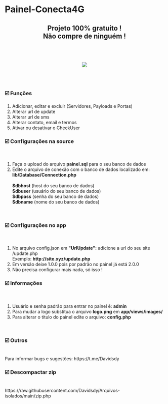 # Painel-Conecta4G

<h2><p align="center">Projeto 100% gratuito !<br>Não compre de ninguém !</p></h2>

<br><br><center>
<img src="https://i.ibb.co/Wp4DBBk/painel-4g.png">
</center>

<br><br>
<h3>☑️ Funções</h3>

<ol>
<li>Adicionar, editar e excluir  (Servidores, Payloads e Portas)</li>
<li>Alterar url de update</li>
<li>Alterar url de sms</li>
<li>Alterar contato, email e termos</li>
<li>Ativar ou desativar o CheckUser</li>
</ol>

<h3>☑️ Configurações na source</h3> <br>

<ol>
<li>Faça o upload do arquivo <b>painel.sql</b> para o seu banco de dados </li>
<li>Edite o arquivo de conexão com o banco de dados localizado em: <br>
<b>lib/Database/Connection.php</b><br><br>
<b>$dbhost</b> (host do seu banco de dados)<br>
<b>$dbuser</b> (usuário do seu banco de dados)<br>
<b>$dbpass</b> (senha do seu banco de dados)<br>
<b>$dbname</b> (nome do seu banco de dados)
</li></ol><br>

<h3>☑️ Configurações no app</h3> <br>
<ol>
  <li>No arquivo config.json em <b>"UrlUpdate":</b> adicione a url do seu site /update.php <br></li>
  Exemplo: <b>http://site.xyz/update.php</b></li>
  <li>Em versão deixe 1.0.0 pois por padrão no painel já está 2.0.0</li>
  <li>Não precisa configurar mais nada, só isso !</li>
  </ol>


<h3>☑️ Informações</h3> <br>
<ol>
<li>Usuário e senha padrão para entrar no painel é: <b>admin</b></li>
<li>Para mudar a logo substitua o arquivo <b>logo.png</b> em <b>app/views/images/</b></li>
<li>Para alterar o titulo do painel edite o arquivo: <b>config.php</b></li>
</ol><br>
<h3>☑️ Outros</h3> <br>
Para informar bugs e sugestões: https://t.me/Davidsdy <br>

<h3>☑️ Descompactar zip</h3> <br>
https://raw.githubusercontent.com/Davidsdy/Arquivos-isolados/main/zip.php



